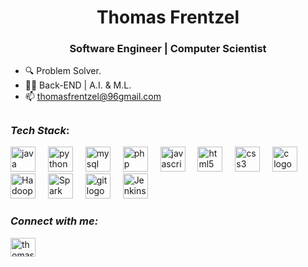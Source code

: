 <h1 align="center">Thomas Frentzel
<h3 align="center">Software Engineer | Computer Scientist</h3>


- 🔍 Problem Solver.
- 🧑‍💻 Back-END | A.I. & M.L.
- 📫 thomasfrentzel@96gmail.com

##

### _Tech Stack_:

<div align="left">
  <img src="https://skillicons.dev/icons?i=java" height="40" alt="java logo"  />
  <img width="12" />
  <img src="https://skillicons.dev/icons?i=py" height="40" alt="python logo"  />
  <img width="12" />
  <img src="https://skillicons.dev/icons?i=mysql" height="40" alt="mysql logo"  />
  <img width="12" />
  <img src="https://skillicons.dev/icons?i=php" height="40" alt="php logo"  />
  <img width="12" />
  <img src="https://skillicons.dev/icons?i=js" height="40" alt="javascript logo"  />
  <img width="12" />
  <img src="https://skillicons.dev/icons?i=html" height="40" alt="html5 logo"  />
  <img width="12" />
  <img src="https://skillicons.dev/icons?i=css" height="40" alt="css3 logo"  />
  <img width="12" />
  <img src="https://skillicons.dev/icons?i=c" height="40" alt="c logo"  />
  <img width="12" />
  <img src="https://icon.icepanel.io/Technology/svg/Apache-Hadoop.svg" height="40" alt="Hadoop logo" />
  <img width="12" />
  <img src="https://cdn.icon-icons.com/icons2/2699/PNG/512/apache_spark_logo_icon_170560.png" height="40" alt="Spark logo" />
  <img width="12" />
  <img src="https://skillicons.dev/icons?i=git" height="40" alt="git logo"  />
  <img width="12" />
  <img src="https://cdn.icon-icons.com/icons2/2699/PNG/512/jenkins_logo_icon_170552.png" height="40" alt="Jenkins logo" />

</div>



### _Connect with me:_

<p align="left">
<a href="https://linkedin.com/in/thomas-frentzel" target="blank"><img align="center" src="https://raw.githubusercontent.com/rahuldkjain/github-profile-readme-generator/master/src/images/icons/Social/linked-in-alt.svg" alt="thomas-frentzel" height="30" width="40" /></a>
</p>
